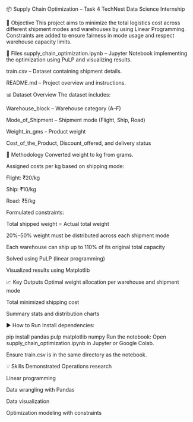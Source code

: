 📦 Supply Chain Optimization – Task 4
TechNest Data Science Internship

📝 Objective
This project aims to minimize the total logistics cost across different shipment modes and warehouses by using Linear Programming. Constraints are added to ensure fairness in mode usage and respect warehouse capacity limits.

📁 Files
supply_chain_optimization.ipynb – Jupyter Notebook implementing the optimization using PuLP and visualizing results.

train.csv – Dataset containing shipment details.

README.md – Project overview and instructions.

📊 Dataset Overview
The dataset includes:

Warehouse_block – Warehouse category (A–F)

Mode_of_Shipment – Shipment mode (Flight, Ship, Road)

Weight_in_gms – Product weight

Cost_of_the_Product, Discount_offered, and delivery status

🔧 Methodology
Converted weight to kg from grams.

Assigned costs per kg based on shipping mode:

Flight: ₹20/kg

Ship: ₹10/kg

Road: ₹5/kg

Formulated constraints:

Total shipped weight = Actual total weight

20%–50% weight must be distributed across each shipment mode

Each warehouse can ship up to 110% of its original total capacity

Solved using PuLP (linear programming)

Visualized results using Matplotlib

📈 Key Outputs
Optimal weight allocation per warehouse and shipment mode

Total minimized shipping cost

Summary stats and distribution charts

▶️ How to Run
Install dependencies:

pip install pandas pulp matplotlib numpy
Run the notebook:
Open supply_chain_optimization.ipynb in Jupyter or Google Colab.

Ensure train.csv is in the same directory as the notebook.

💡 Skills Demonstrated
Operations research

Linear programming

Data wrangling with Pandas

Data visualization

Optimization modeling with constraints
